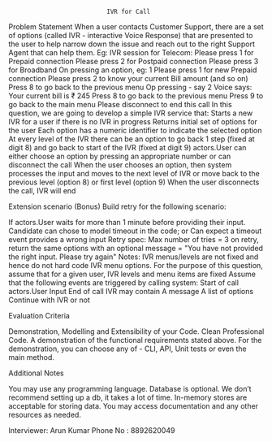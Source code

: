                                IVR for Call

Problem Statement
When a user contacts Customer Support, there are a set of options (called IVR - interactive Voice Response) that are presented to the user to help narrow down the issue and reach out to the right Support Agent that can help them.
Eg: IVR session for Telecom:
Please press 1 for Prepaid connection
Please press 2 for Postpaid connection
Please press 3 for Broadband
On pressing an option, eg: 1
Please press 1 for new Prepaid connection
Please press 2 to know your current Bill amount
(and so on)
Press 8 to go back to the previous menu
Op pressing - say 2
Voice says: Your current bill is ₹ 245
Press 8 to go back to the previous menu
Press 9 to go back to the main menu
Please disconnect to end this call
In this question, we are going to develop a simple IVR service that:
Starts a new IVR for a user if there is no IVR in progress
Returns initial set of options for the user
Each option has a numeric identifier to indicate the selected option
At every level of the IVR there can be an option to go back 1 step (fixed at digit 8) and go back to start of the IVR (fixed at digit 9)
actors.User can either choose an option by pressing an appropriate number or can disconnect the call
When the user chooses an option, then system processes the input and moves to the next level of IVR or move back to the previous level (option 8) or first level (option 9)
When the user disconnects the call, IVR will end

Extension scenario (Bonus)
Build retry for the following scenario:


If actors.User waits for more than 1 minute before providing their input.
Candidate can chose to model timeout in the code; or
Can expect a timeout event
provides a wrong input
Retry spec:
Max number of tries = 3
on retry, return the same options with an optional message = "You have not provided the right input. Please try again"
Notes:
IVR menus/levels are not fixed and hence do not hard code IVR menu options.
For the purpose of this question, assume that for a given user, IVR levels and menu items are fixed
Assume that the following events are triggered by calling system:
Start of call
actors.User Input
End of call
IVR may contain
A message
A list of options
Continue with IVR or not



















Evaluation Criteria

Demonstration, Modelling and Extensibility of your Code.
Clean Professional Code.
A demonstration of the functional requirements stated above.
For the demonstration, you can choose any of - CLI, API, Unit tests or even the main method.


Additional Notes

You may use any programming language.
Database is optional. We don’t recommend setting up a db, it takes a lot of time. In-memory stores are acceptable for storing data.
You may access documentation and any other resources as needed.


Interviewer: Arun Kumar
Phone No : 8892620049

